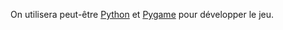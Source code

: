 On utilisera peut-être [Python](<https://en.wikipedia.org/wiki/Python_(programming_language)>) et [Pygame](https://en.wikipedia.org/wiki/Pygame) pour développer le jeu.